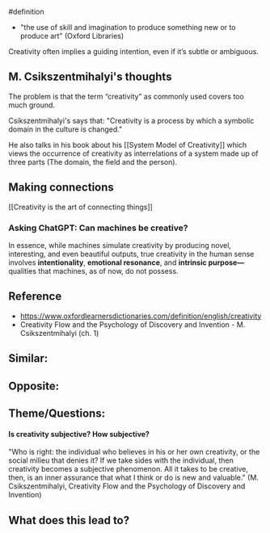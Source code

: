 #definition

- "the use of skill and imagination to produce something new or to produce art" (Oxford Libraries)

Creativity often implies a guiding intention, even if it’s subtle or ambiguous.

## M. Csikszentmihalyi's thoughts
The problem is that the term “creativity” as commonly used covers too much ground.

Csikszentmihalyi's says that:
"Creativity is a process by which a symbolic domain in the culture is changed."

He also talks in his book about his [[System Model of Creativity]] which views the occurrence of creativity as interrelations of a system made up of three parts (The domain, the field and the person).

## Making connections
[[Creativity is the art of connecting things]]

### Asking ChatGPT: Can machines be creative?
In essence, while machines simulate creativity by producing novel, interesting, and even beautiful outputs, true creativity in the human sense involves **intentionality**, **emotional resonance**, and **intrinsic purpose—** qualities that machines, as of now, do not possess.

## Reference 
- https://www.oxfordlearnersdictionaries.com/definition/english/creativity 
- Creativity Flow and the Psychology of Discovery and Invention - M. Csikszentmihalyi (ch. 1)

## Similar:

## Opposite: 

## Theme/Questions:
#### Is creativity subjective? How subjective?

"Who is right: the individual who believes in his or her own creativity, or the social milieu that denies it? If we take sides with the individual, then creativity becomes a subjective phenomenon. All it takes to be creative, then, is an inner assurance that what I think or do is new and valuable." (M. Csikszentmihalyi,  Creativity Flow and the Psychology of Discovery and Invention)

## What does this lead to?